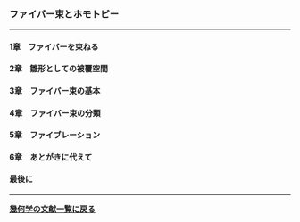 ### ファイバー束とホモトピー

---


#### 1章　ファイバーを束ねる


#### 2章　雛形としての被覆空間


#### 3章　ファイバー束の基本


#### 4章　ファイバー束の分類


#### 5章　ファイブレーション


#### 6章　あとがきに代えて


#### 最後に



---

**[幾何学の文献一覧に戻る](/posts/20190731)**
